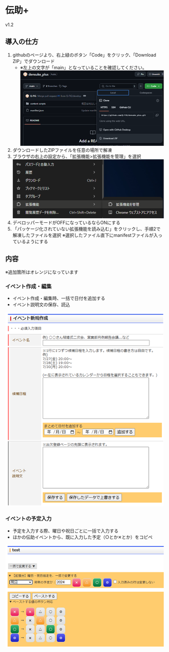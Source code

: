 # 伝助+

v1.2

## 導入の仕方

1. githubのページより、右上緑のボタン「Code」をクリック、「Download ZIP」でダウンロード
   - ※左上の文字が「main」となっていることを確認してください。<br>
  ![githubのページより、右上緑のボタン「Code」をクリック、「Download ZIP」でダウンロード](./img/howToUse1.png)
2. ダウンロードしたZIPファイルを任意の場所で解凍
3. ブラウザの右上の設定から、「拡張機能>拡張機能を管理」を選択<br>
  ![ブラウザの右上の設定から、「拡張機能>拡張機能を管理」を選択](./img/howToUse3.png)
4. デベロッパーモードがOFFになっているならONにする
5. 「パッケージ化されていない拡張機能を読み込む」をクリックし、手順2で解凍したファイルを選択
   ※選択したファイル直下にmanifestファイルが入っているようにする

## 内容

※追加箇所はオレンジになっています

### イベント作成・編集

- イベント作成・編集時、一括で日付を追加する
- イベント説明文の保存、読込

![日付追加](./img/edit.png)

### イベントの予定入力

- 予定を入力する際、曜日や祝日ごとに一括で入力する
- ほかの伝助イベントから、既に入力した予定（○とか✕とか）をコピペ

![曜日入力](./img/list.png)
